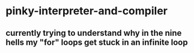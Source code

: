 # pinky-interpreter-and-compiler

## currently trying to understand why in the nine hells my "for" loops get stuck in an infinite loop
